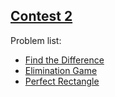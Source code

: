 <h2><a href="https://leetcode.com/contest/leetcode-weekly-contest-2/">Contest 2</a></h2>
<p>
Problem list:
<ul>
<li><a href="./find_the_difference.md">Find the Difference</a></li>
<li><a href="./elimination_game.md">Elimination Game</a></li>
<li><a href="./perfect_rectangle.md">Perfect Rectangle</a></li>
</ul>
</p>
